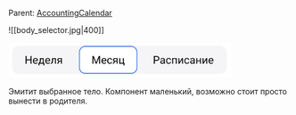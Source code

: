 
Parent: [AccountingCalendar](AccountingCalendar.md)

![[body_selector.jpg|400]]

<img src="/assets/body_selector.jpg" width="400">

Эмитит выбранное тело. Компонент маленький, возможно стоит просто вынести в родителя.